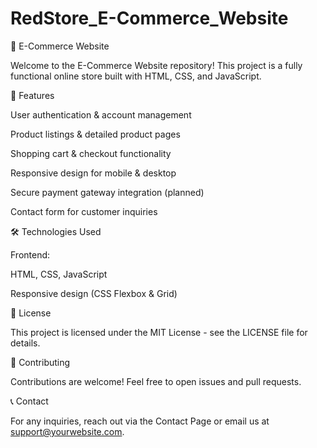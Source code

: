 # RedStore_E-Commerce_Website
🏬 E-Commerce Website

Welcome to the E-Commerce Website repository! This project is a fully functional online store built with HTML, CSS, and JavaScript.

📌 Features

User authentication & account management

Product listings & detailed product pages

Shopping cart & checkout functionality

Responsive design for mobile & desktop

Secure payment gateway integration (planned)

Contact form for customer inquiries

🛠️ Technologies Used

Frontend:

HTML, CSS, JavaScript

Responsive design (CSS Flexbox & Grid)

📜 License

This project is licensed under the MIT License - see the LICENSE file for details.

🤝 Contributing

Contributions are welcome! Feel free to open issues and pull requests.

📞 Contact

For any inquiries, reach out via the Contact Page or email us at support@yourwebsite.com.
